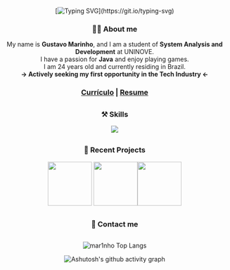 <div align="center">
  
[![Typing SVG](https://readme-typing-svg.herokuapp.com?font=Century+Gothic&weight=600&size=45&pause=1000&color=DC0000&center=true&vCenter=true&random=false&width=1000&height=100&lines=Hello%2C+you+can+call+me+Marinho+(%E2%97%8F'%E2%97%A1'%E2%97%8F))](https://git.io/typing-svg)
  
</div>


<div align="center">

### 👨‍💻 About me

My name is <b>Gustavo Marinho</b>, and I am a student of <b>System Analysis and Development</b> at UNINOVE. <br>
I have a passion for <b>Java</b> and enjoy playing games. <br>
I am 24 years old and currently residing in Brazil. <br>
<b>-> Actively seeking my first opportunity in the Tech Industry <-</b> <br>


### [Currículo](Currículo.pdf) | [Resume](Resume.pdf)

##

### ⚒ Skills

<p align="center">
  <a href="https://skillicons.dev">
    <img src="https://skillicons.dev/icons?i=java,git,bootstrap,js,obsidian,postgres,postman,py,spring,selenium"/>
  </a>
</p>



##

### 🎨 Recent Projects



<a href="https://github.com/mar1nho/jmail"><img src="https://github-readme-stats.vercel.app/api/pin/?username=mar1nho&repo=jmail&title_color=F2F2F2&text_color=F2F2F2&bg_color=0d1117&border_color=c60000&icon_color=F2F2F2&border_radius=20" height="100"/></a> <a href="https://github.com/mar1nho/jdbc_java"><img src="https://github-readme-stats.vercel.app/api/pin/?username=mar1nho&repo=jdbc_java&title_color=F2F2F2&text_color=F2F2F2&bg_color=0d1117&border_color=c60000&icon_color=F2F2F2&border_radius=20" height="100"/></a><a href="https://github.com/mar1nho/keylogger"><img src="https://github-readme-stats.vercel.app/api/pin/?username=mar1nho&repo=keylogger&title_color=F2F2F2&text_color=F2F2F2&bg_color=0d1117&border_color=c60000&icon_color=F2F2F2&border_radius=20" height="100"/></a>


##

### 📲 Contact me


##

</div>




<div align="center">
  
![mar1nho Top Langs](https://github-readme-stats.vercel.app/api/top-langs/?username=mar1nho&layout=compact&style=for-the-badge&title_color=FFFFFF&text_color=FFFFFF&bg_color=0d1117&border_color=c60000&show_icons=true&icon_color=F2F2F2&rank_icon=github)

![Ashutosh's github activity graph](https://github-readme-activity-graph.vercel.app/graph?username=mar1nho&bg_color=0d1117&color=a40c06&line=a40c06&point=be170b&area=true&hide_border=true)

</div>

